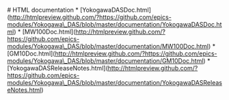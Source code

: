 \# HTML documentation \*
\[YokogawaDASDoc.html\](http://htmlpreview.github.com/?https://github.com/epics-modules/Yokogawa\_DAS/blob/master/documentation/YokogawaDASDoc.html)
\*
\[MW100Doc.html\](http://htmlpreview.github.com/?https://github.com/epics-modules/Yokogawa\_DAS/blob/master/documentation/MW100Doc.html)
\*
\[GM10Doc.html\](http://htmlpreview.github.com/?https://github.com/epics-modules/Yokogawa\_DAS/blob/master/documentation/GM10Doc.html)
\*
\[YokogawaDASReleaseNotes.html\](http://htmlpreview.github.com/?https://github.com/epics-modules/Yokogawa\_DAS/blob/master/documentation/YokogawaDASReleaseNotes.html)
